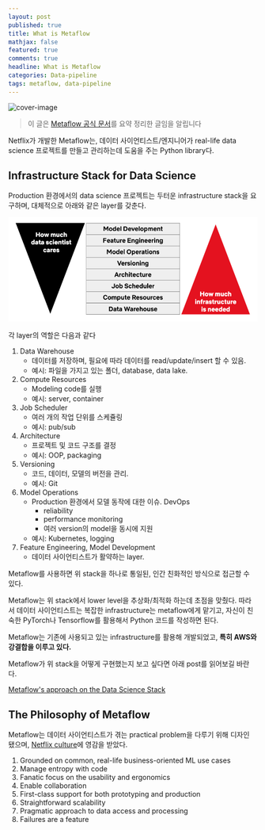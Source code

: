 ```yaml
---
layout: post
published: true
title: What is Metaflow
mathjax: false
featured: true
comments: true
headline: What is Metaflow
categories: Data-pipeline
tags: metaflow, data-pipeline
---
```


![cover-image](/images/taking-notes.jpg)

> 이 글은 [Metaflow 공식 문서](https://docs.metaflow.org/)를 요약 정리한 글임을 알립니다

Netflix가 개발한 Metaflow는, 데이터 사이언티스트/엔지니어가 real-life data science 프로젝트를 만들고 관리하는데 도움을 주는 Python library다.

## Infrastructure Stack for Data Science

Production 환경에서의 data science 프로젝트는 두터운 infrastructure stack을 요구하며, 대체적으로 아래와 같은 layer를 갖춘다.

![data science infrastructure stack](/images/post_image/what-is-metaflow/1.png)

각 layer의 역할은 다음과 같다

1. Data Warehouse
    - 데이터를 저장하며, 필요에 따라 데이터를 read/update/insert 할 수 있음.
    - 예시: 파일을 가지고 있는 폴더, database, data lake.
2. Compute Resources
    - Modeling code를 실행
    - 예시: server, container
3. Job Scheduler
    - 여러 개의 작업 단위를 스케쥴링
    - 예시: pub/sub
4. Architecture
    - 프로젝트 및 코드 구조를 결정
    - 예시: OOP, packaging
5. Versioning
    - 코드, 데이터, 모델의 버전을 관리.
    - 예시: Git
6. Model Operations
    - Production 환경에서 모델 동작에 대한 이슈. DevOps
        - reliability
        - performance monitoring
        - 여러 version의 model을 동시에 지원
    - 예시: Kubernetes, logging
7. Feature Engineering, Model Development
    - 데이터 사이언티스트가 활약하는 layer.

Metaflow를 사용하면 위 stack을 하나로 통일된, 인간 친화적인 방식으로 접근할 수 있다.

Metaflow는 위 stack에서 lower level을 추상화/최적화 하는데 초점을 맞췄다. 따라서 데이터 사이언티스트는 복잡한 infrastructure는 metaflow에게 맡기고, 자신이 친숙한 PyTorch나 Tensorflow를 활용해서 Python 코드를 작성하면 된다.

Metaflow는 기존에 사용되고 있는 infrastructure를 활용해 개발되었고, **특히 AWS와 강결합을 이루고 있다.**

Metaflow가 위 stack을 어떻게 구현했는지 보고 싶다면 아래 post를 읽어보길 바란다.

[Metaflow's approach on the Data Science Stack](https://isbee.github.io/data-pipeline/Metaflows-approach-on-the-Data-Science-Stack)

## The Philosophy of Metaflow

Metaflow는 데이터 사이언티스트가 겪는 practical problem을 다루기 위해 디자인 됐으며, [Netflix culture](https://jobs.netflix.com/culture)에 영감을 받았다.

1. Grounded on common, real-life business-oriented ML use cases
2. Manage entropy with code
3. Fanatic focus on the usability and ergonomics
4. Enable collaboration
5. First-class support for both prototyping and production
6. Straightforward scalability
7. Pragmatic approach to data access and processing
8. Failures are a feature
